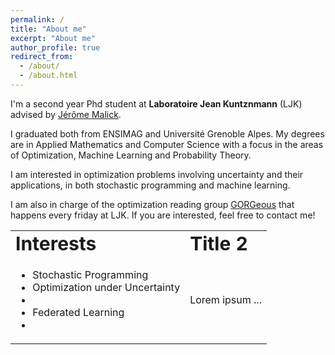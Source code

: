 ```yaml
---
permalink: /
title: "About me"
excerpt: "About me"
author_profile: true
redirect_from:
  - /about/
  - /about.html
---
```


I'm a second year Phd student at **Laboratoire Jean Kuntznmann** (LJK) advised by [Jérôme Malick](https://ljk.imag.fr/membres/Jerome.Malick/).

I graduated both from ENSIMAG and Université Grenoble Alpes. My degrees are in Applied Mathematics and Computer Science with a focus in the areas of Optimization, Machine Learning and Probability Theory.

I am interested in optimization problems involving uncertainty and their applications, in both stochastic programming and machine learning.

I am also in charge of the optimization reading group [GORGeous](https://sites.google.com/view/gorgeous-optim/) that happens every friday at LJK. If you are interested, feel free to contact me!

<table border="0">
 <tr>
    <td><b style="font-size:30px">Interests</b></td>
    <td><b style="font-size:30px">Title 2</b></td>
 </tr>
 <tr>
    <td>
      <ul>
        <li>Stochastic Programming</li>
        <li>Optimization under Uncertainty<li>
        <li>Federated Learning<li>
      </ul>
    </td>
    <td>Lorem ipsum ...</td>
 </tr>
</table>
